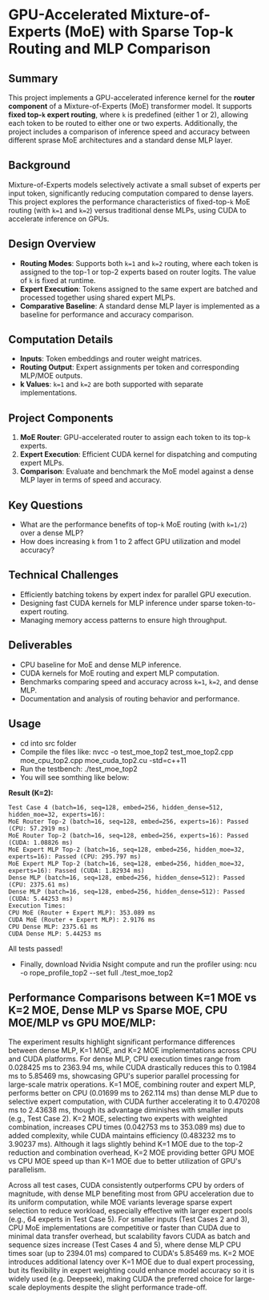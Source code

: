 

# GPU-Accelerated Mixture-of-Experts (MoE) with Sparse Top-k Routing and MLP Comparison

## Summary

This project implements a GPU-accelerated inference kernel for the **router component** of a Mixture-of-Experts (MoE) transformer model. It supports **fixed top-`k` expert routing**, where `k` is predefined (either 1 or 2), allowing each token to be routed to either one or two experts. Additionally, the project includes a comparison of inference speed and accuracy between different sprase MoE architectures and a standard dense MLP layer.

## Background

Mixture-of-Experts models selectively activate a small subset of experts per input token, significantly reducing computation compared to dense layers. This project explores the performance characteristics of fixed-top-`k` MoE routing (with `k=1` and `k=2`) versus traditional dense MLPs, using CUDA to accelerate inference on GPUs.

## Design Overview

* **Routing Modes**: Supports both `k=1` and `k=2` routing, where each token is assigned to the top-1 or top-2 experts based on router logits. The value of `k` is fixed at runtime.
* **Expert Execution**: Tokens assigned to the same expert are batched and processed together using shared expert MLPs.
* **Comparative Baseline**: A standard dense MLP layer is implemented as a baseline for performance and accuracy comparison.

## Computation Details

* **Inputs**: Token embeddings and router weight matrices.
* **Routing Output**: Expert assignments per token and corresponding MLP/MOE outputs.
* **k Values**: `k=1` and `k=2` are both supported with separate implementations.

## Project Components

1. **MoE Router**: GPU-accelerated router to assign each token to its top-`k` experts.
2. **Expert Execution**: Efficient CUDA kernel for dispatching and computing expert MLPs.
3. **Comparison**: Evaluate and benchmark the MoE model against a dense MLP layer in terms of speed and accuracy.

## Key Questions

* What are the performance benefits of top-`k` MoE routing (with `k=1/2`) over a dense MLP?
* How does increasing `k` from 1 to 2 affect GPU utilization and model accuracy?

## Technical Challenges

* Efficiently batching tokens by expert index for parallel GPU execution.
* Designing fast CUDA kernels for MLP inference under sparse token-to-expert routing.
* Managing memory access patterns to ensure high throughput.

## Deliverables

* CPU baseline for MoE and dense MLP inference.
* CUDA kernels for MoE routing and expert MLP computation.
* Benchmarks comparing speed and accuracy across `k=1`, `k=2`, and dense MLP.
* Documentation and analysis of routing behavior and performance.

## Usage

* cd into src folder
* Compile the files like: nvcc -o test_moe_top2 test_moe_top2.cpp moe_cpu_top2.cpp moe_cuda_top2.cu -std=c++11
* Run the testbench: ./test_moe_top2
* You will see somthing like below:

    
**Result (K=2):**

    Test Case 4 (batch=16, seq=128, embed=256, hidden_dense=512, hidden_moe=32, experts=16):
    MoE Router Top-2 (batch=16, seq=128, embed=256, experts=16): Passed (CPU: 57.2919 ms)
    MoE Router Top-2 (batch=16, seq=128, embed=256, experts=16): Passed (CUDA: 1.08826 ms)
    MoE Expert MLP Top-2 (batch=16, seq=128, embed=256, hidden_moe=32, experts=16): Passed (CPU: 295.797 ms)
    MoE Expert MLP Top-2 (batch=16, seq=128, embed=256, hidden_moe=32, experts=16): Passed (CUDA: 1.82934 ms)
    Dense MLP (batch=16, seq=128, embed=256, hidden_dense=512): Passed (CPU: 2375.61 ms)
    Dense MLP (batch=16, seq=128, embed=256, hidden_dense=512): Passed (CUDA: 5.44253 ms)
    Execution Times:
    CPU MoE (Router + Expert MLP): 353.089 ms
    CUDA MoE (Router + Expert MLP): 2.9176 ms
    CPU Dense MLP: 2375.61 ms
    CUDA Dense MLP: 5.44253 ms

All tests passed!

* Finally, download Nvidia Nsight compute and run the profiler using: ncu -o rope_profile_top2 --set full ./test_moe_top2

## Performance Comparisons between K=1 MOE vs K=2 MOE, Dense MLP vs Sparse MOE, CPU MOE/MLP vs GPU MOE/MLP:

The experiment results highlight significant performance differences between dense MLP, K=1 MOE, and K=2 MOE implementations across CPU and CUDA platforms. For dense MLP, CPU execution times range from 0.028425 ms to 2363.94 ms, while CUDA drastically reduces this to 0.1984 ms to 5.85469 ms, showcasing GPU's superior parallel processing for large-scale matrix operations. K=1 MOE, combining router and expert MLP, performs better on CPU (0.01699 ms to 262.114 ms) than dense MLP due to selective expert computation, with CUDA further accelerating it to 0.470208 ms to 2.43638 ms, though its advantage diminishes with smaller inputs (e.g., Test Case 2). K=2 MOE, selecting two experts with weighted combination, increases CPU times (0.042753 ms to 353.089 ms) due to added complexity, while CUDA maintains efficiency (0.483232 ms to 3.90237 ms). Although it lags slightly behind K=1 MOE due to the top-2 reduction and combination overhead, K=2 MOE providing better GPU MOE vs CPU MOE speed up than K=1 MOE due to better utilization of GPU's parallelism.

Across all test cases, CUDA consistently outperforms CPU by orders of magnitude, with dense MLP benefiting most from GPU acceleration due to its uniform computation, while MOE variants leverage sparse expert selection to reduce workload, especially effective with larger expert pools (e.g., 64 experts in Test Case 5). For smaller inputs (Test Cases 2 and 3), CPU MoE implementations are competitive or faster than CUDA due to minimal data transfer overhead, but scalability favors CUDA as batch and sequence sizes increase (Test Cases 4 and 5), where dense MLP CPU times soar (up to 2394.01 ms) compared to CUDA's 5.85469 ms. K=2 MOE introduces additional latency over K=1 MOE due to dual expert processing, but its flexibility in expert weighting could enhance model accuracy so it is widely used (e.g. Deepseek), making CUDA the preferred choice for large-scale deployments despite the slight performance trade-off. 



